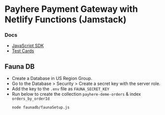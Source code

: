 # Payhere Payment Gateway with Netlify Functions (Jamstack)

### Docs

- [JavaScript SDK](https://support.payhere.lk/api-&-mobile-sdk/javascript-sdk)
- [Test Cards](https://support.payhere.lk/sandbox-and-testing)

## Fauna DB

- Create a Database in US Region Group.
- Go to the Database > Security > Create a secret key with the server role.
- Add the key to the `.env` file as `FAUNA_SECRET_KEY`
- Run below to create the collection `payhere-deme-orders` & index `orders_by_orderId`
  ```shell
  node faunadb/faunaSetup.js
  ```
